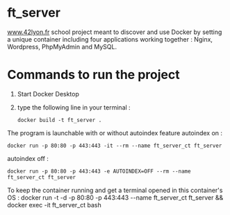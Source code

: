 # ft_server

www.42lyon.fr school project meant to discover and use Docker by setting a unique container including four applications working together : Nginx, Wordpress, PhpMyAdmin and MySQL.

# Commands to run the project

1) Start Docker Desktop
2) type the following line in your terminal :

   ```docker build -t ft_server .```

The program is launchable with or without autoindex feature
autoindex on :

```docker run -p 80:80 -p 443:443 -it --rm --name ft_server_ct ft_server```

autoindex off :

```docker run -p 80:80 -p 443:443 -e AUTOINDEX=OFF --rm --name ft_server_ct ft_server```

To keep the container running and get a terminal opened in this container's OS :
docker run -t -d -p 80:80 -p 443:443 --name ft_server_ct ft_server && docker exec -it ft_server_ct bash
